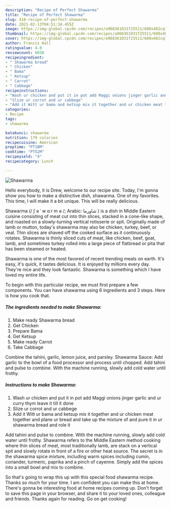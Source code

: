 ```yaml
---
description: "Recipe of Perfect Shawarma"
title: "Recipe of Perfect Shawarma"
slug: 418-recipe-of-perfect-shawarma
date: 2021-02-13T04:51:34.455Z
image: https://img-global.cpcdn.com/recipes/a968361031f25511/680x482cq70/shawarma-recipe-main-photo.jpg
thumbnail: https://img-global.cpcdn.com/recipes/a968361031f25511/680x482cq70/shawarma-recipe-main-photo.jpg
cover: https://img-global.cpcdn.com/recipes/a968361031f25511/680x482cq70/shawarma-recipe-main-photo.jpg
author: Francis Hall
ratingvalue: 4.8
reviewcount: 6038
recipeingredient:
- " Shawarma bread"
- " Chicken"
- " Bama"
- " Ketsup"
- " Carrot"
- " Cabbage"
recipeinstructions:
- "Wash ur chicken and put it in pot add Maggi onions jinger garlic and ur curry thym leave it till it done"
- "Slize ur corrot and ur cabbege"
- "Add it Witt ur bama and ketsup mix it together and ur chicken meat together and plane ur bread and take up the mixture of and pure it in ur shawarma bread and role it"
categories:
- Recipe
tags:
- shawarma

katakunci: shawarma 
nutrition: 179 calories
recipecuisine: American
preptime: "PT10M"
cooktime: "PT52M"
recipeyield: "4"
recipecategory: Lunch

---
```



![Shawarma](https://img-global.cpcdn.com/recipes/a968361031f25511/680x482cq70/shawarma-recipe-main-photo.jpg)

Hello everybody, it is Drew, welcome to our recipe site. Today, I'm gonna show you how to make a distinctive dish, shawarma. One of my favorites. This time, I will make it a bit unique. This will be really delicious.

Shawarma (/ ʃ ə ˈ w ɑːr m ə /; Arabic: شاورما ‎) is a dish in Middle Eastern cuisine consisting of meat cut into thin slices, stacked in a cone-like shape, and roasted on a slowly-turning vertical rotisserie or spit. Originally made of lamb or mutton, today&#39;s shawarma may also be chicken, turkey, beef, or veal. Thin slices are shaved off the cooked surface as it continuously rotates. Shawarma is thinly sliced cuts of meat, like chicken, beef, goat, lamb, and sometimes turkey rolled into a large piece of flatbread or pita that has been steamed or heated.

Shawarma is one of the most favored of recent trending meals on earth. It's easy, it's quick, it tastes delicious. It is enjoyed by millions every day. They're nice and they look fantastic. Shawarma is something which I have loved my entire life.


To begin with this particular recipe, we must first prepare a few components. You can have shawarma using 6 ingredients and 3 steps. Here is how you cook that.

<!--inarticleads1-->

##### The ingredients needed to make Shawarma:

1. Make ready  Shawarma bread
1. Get  Chicken
1. Prepare  Bama
1. Get  Ketsup
1. Make ready  Carrot
1. Take  Cabbage


Combine the tahini, garlic, lemon juice, and parsley. Shawarma Sauce: Add garlic to the bowl of a food processor and process until chopped. Add tahini and pulse to combine. With the machine running, slowly add cold water until frothy. 

<!--inarticleads2-->

##### Instructions to make Shawarma:

1. Wash ur chicken and put it in pot add Maggi onions jinger garlic and ur curry thym leave it till it done
1. Slize ur corrot and ur cabbege
1. Add it Witt ur bama and ketsup mix it together and ur chicken meat together and plane ur bread and take up the mixture of and pure it in ur shawarma bread and role it


Add tahini and pulse to combine. With the machine running, slowly add cold water until frothy. Shawarma refers to the Middle Eastern method cooking where thin slices of meat, most traditionally lamb, are stack on a vertical spit and slowly rotate in front of a fire or other heat source. The secret is in the shawarma spice mixture, including warm spices including cumin, coriander, turmeric, paprika and a pinch of cayenne. Simply add the spices into a small bowl and mix to combine. 

So that's going to wrap this up with this special food shawarma recipe. Thanks so much for your time. I am confident you can make this at home. There's gonna be interesting food at home recipes coming up. Don't forget to save this page in your browser, and share it to your loved ones, colleague and friends. Thanks again for reading. Go on get cooking!
